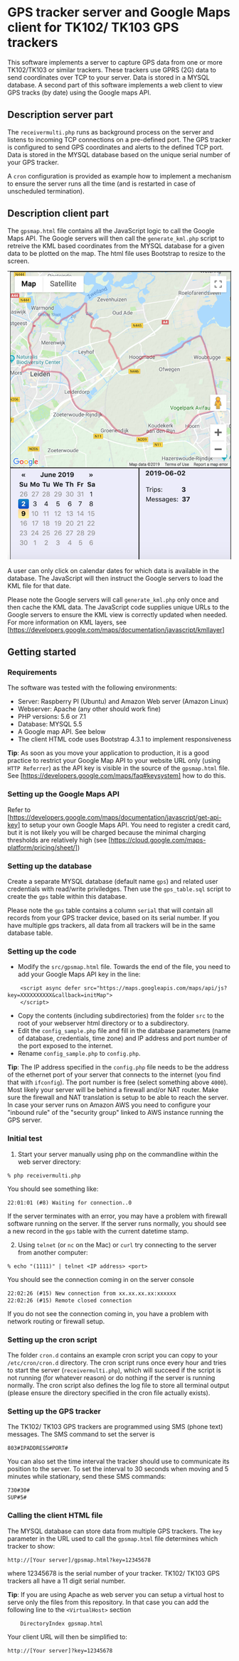# GPS tracker server and Google Maps client for TK102/ TK103 GPS trackers

This software implements a server to capture GPS data from one or more TK102/TK103 or similar trackers. These trackers use GPRS (2G) data to send coordinates over TCP to your server. Data is stored in a MYSQL database. A second part of this software implements a web client to view GPS tracks (by date) using the Google maps API.

## Description server part

The ```receivermulti.php``` runs as background process on the server and listens to incoming TCP connections on a pre-defined port. The GPS tracker is configured to send GPS coordinates and alerts to the defined TCP port. Data is stored in the MYSQL database based on the unique serial number of your GPS tracker. 

A ```cron``` configuration is provided as example how to implement a mechanism to ensure the server runs all the time (and is restarted in case of unscheduled termination).

## Description client part

The ```gpsmap.html``` file contains all the JavaScript logic to call the Google Maps API. The Google servers will then call the ```generate_kml.php``` script to retreive the KML based coordinates from the MYSQL database for a given data to be plotted on the map. The html file uses Bootstrap to resize to the screen.

![Website View](WebsiteView.png?raw=true "Website View")

A user can only click on calendar dates for which data is available in the database. The JavaScript will then instruct the Google servers to load the KML file for that date. 

Please note the Google servers will call ```generate_kml.php``` only once and then cache the KML data. The JavaScript code supplies unique URLs to the Google servers to ensure the KML view is correctly updated when needed. For more information on KML layers, see [https://developers.google.com/maps/documentation/javascript/kmllayer]

## Getting started

### Requirements
The software was tested with the following environments:
- Server: Raspberry PI (Ubuntu) and Amazon Web server (Amazon Linux)
- Webserver: Apache (any other should work fine)
- PHP versions: 5.6 or 7.1
- Database: MYSQL 5.5
- A Google map API. See below
- The client HTML code uses Bootstrap 4.3.1 to implement responsiveness

**Tip**: As soon as you move your application to production, it is a good practice to restrict your Google Map API to your website URL only (using ```HTTP Referrer```) as the API key is visible in the source of the ```gpsmap.html``` file. See [https://developers.google.com/maps/faq#keysystem] how to do this.

### Setting up the Google Maps API

Refer to [https://developers.google.com/maps/documentation/javascript/get-api-key] to setup your own Google Maps API. You need to register a credit card, but it is not likely you will be charged because the minimal charging thresholds are relatively high (see [https://cloud.google.com/maps-platform/pricing/sheet/])

### Setting up the database

Create a separate MYSQL database (default name ```gps```) and related user credentials with read/write priviledges. Then use the ```gps_table.sql``` script to create the ```gps``` table within this database.

Please note the ```gps``` table contains a column ```serial``` that will contain all records from your GPS tracker device, based on its serial number. If you have multiple gps trackers, all data from all trackers will be in the same database table.

### Setting up the code

- Modify the ```src/gpsmap.html``` file. Towards the end of the file, you need to add your Google Maps API key in the line:
```
	<script async defer src="https://maps.googleapis.com/maps/api/js?key=XXXXXXXXXX&callback=initMap">
	</script>
```

- Copy the contents (including subdirectories) from the folder ```src``` to the root of your webserver html directory or to a subdirectory.
- Edit the ```config_sample.php``` file and fill in the database parameters (name of database, credentials, time zone) and IP address and port number of the port exposed to the internet.
- Rename ```config_sample.php``` to ```config.php```.

**Tip**: The IP address specified in the ```config.php``` file needs to be the address of the ethernet port of your server that connects to the internet (you find that with ```ifconfig```). The port number is free (select something above ```4000```). Most likely your server will be behind a firewall and/or NAT router. Make sure the firewall and NAT translation is setup to be able to reach the server. In case your server runs on Amazon AWS you need to configure your "inbound rule" of the "security group" linked to AWS instance running the GPS server.

### Initial test

1. Start your server manually using php on the commandline within the web server directory:
```
% php receivermulti.php
```

You should see something like:
```
22:01:01 (#8) Waiting for connection..0
```
If the server terminates with an error, you may have a problem with firewall software running on the server. If the server runs normally, you should see a new record in the ```gps``` table with the current datetime stamp.

2. Using ```telnet``` (or ```nc``` on the Mac) or ```curl``` try connecting to the server from another computer:
```
% echo "(1111)" | telnet <IP address> <port>
```

You should see the connection coming in on the server console
```
22:02:26 (#15) New connection from xx.xx.xx.xx:xxxxxx
22:02:26 (#15) Remote closed connection
```
If you do not see the connection coming in, you have a problem with network routing or firewall setup.

### Setting up the cron script

The folder ```cron.d``` contains an example cron script you can copy to your ```/etc/cron/cron.d``` directory. The cron script runs once every hour and tries to start the server (```receivermulti.php```), which will succeed if the script is not running (for whatever reason) or do nothing if the server is running normally. The cron script also defines the log file to store all terminal output (please ensure the directory specified in the cron file actually exists). 

### Setting up the GPS tracker

The TK102/ TK103 GPS trackers are programmed using SMS (phone text) messages. The SMS command to set the server is 
```
803#IPADDRESS#PORT#
```
You can also set the time interval the tracker should use to communicate its position to the server. To set the interval to 30 seconds when moving and 5 minutes while stationary, send these SMS commands:
```
730#30#
SUP#5#
```

### Calling the client HTML file

The MYSQL database can store data from multiple GPS trackers. The ```key``` parameter in the URL used to call the ```gpsmap.html``` file determines which tracker to show:
```
http://[Your server]/gpsmap.html?key=12345678
```
where 12345678 is the serial number of your tracker. TK102/ TK103 GPS trackers all have a 11 digit serial number.

**Tip**: If you are using Apache as web server you can setup a virtual host to serve only the files from this repository. In that case you can add the following line to the ```<VirtualHost>``` section
```
	DirectoryIndex gpsmap.html
```
Your client URL will then be simplified to:
```
http://[Your server]?key=12345678
```
